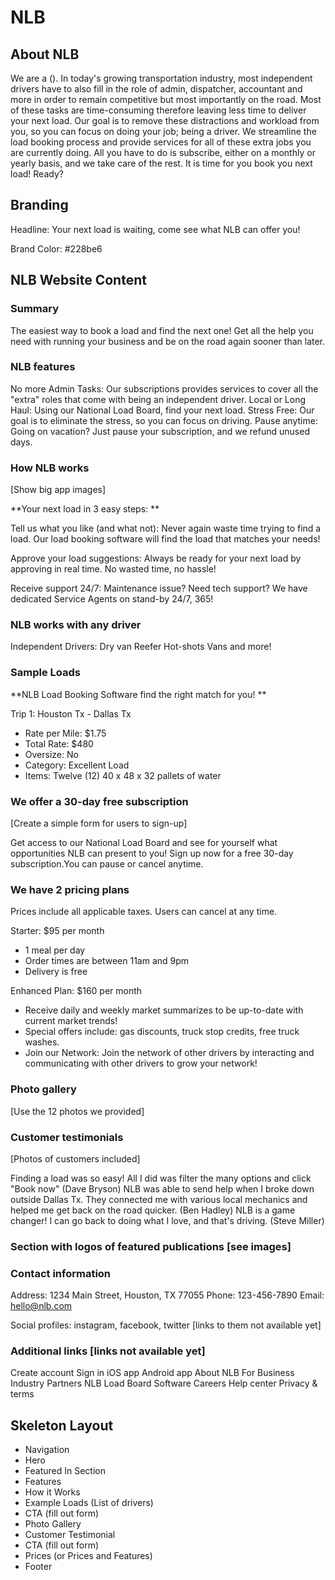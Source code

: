 # NLB

## About NLB

We are a (). In today's growing transportation industry, most independent drivers have to also fill in the role of
admin, dispatcher, accountant and more in order to remain competitive but most importantly on the road. Most of
these tasks are time-consuming therefore leaving less time to deliver your next load. Our goal is to remove these
distractions and workload from you, so you can focus on doing your job; being a driver. We streamline the load
booking process and provide services for all of these extra jobs you are currently doing. All you have to do is
subscribe, either on a monthly or yearly basis, and we take care of the rest. It is time for you book you next load!
Ready?

## Branding

Headline: Your next load is waiting, come see what NLB can offer you!

Brand Color: #228be6

## NLB Website Content

### Summary

The easiest way to book a load and find the next one! Get all the help you need with running your business and be on
the road again sooner than later.

### NLB features

No more Admin Tasks: Our subscriptions provides services to cover all the "extra" roles that come with being an
independent driver.
Local or Long Haul: Using our National Load Board, find your next load.
Stress Free: Our goal is to eliminate the stress, so you can focus on driving.
Pause anytime: Going on vacation? Just pause your subscription, and we refund unused days.

### How NLB works

[Show big app images]

**Your next load in 3 easy steps: **

Tell us what you like (and what not): Never again waste time trying to find a load. Our load booking software will
find the load that matches your needs!

Approve your load suggestions: Always be ready for your next load by approving in real time. No wasted time, no hassle!

Receive support 24/7: Maintenance issue? Need tech support? We have dedicated Service Agents on stand-by 24/7, 365!

### NLB works with any driver

Independent Drivers:
Dry van
Reefer
Hot-shots
Vans
and more!

### Sample Loads

**NLB Load Booking Software find the right match for you! **

Trip 1: Houston Tx - Dallas Tx

- Rate per Mile: $1.75
- Total Rate: $480
- Oversize: No
- Category: Excellent Load
- Items: Twelve (12) 40 x 48 x 32 pallets of water

### We offer a 30-day free subscription

[Create a simple form for users to sign-up]

Get access to our National Load Board and see for yourself what opportunities NLB can
present to you! Sign up now for a free 30-day subscription.You can pause or cancel anytime.

### We have 2 pricing plans

Prices include all applicable taxes. Users can cancel at any time.

Starter: $95 per month

- 1 meal per day
- Order times are between 11am and 9pm
- Delivery is free

Enhanced Plan: $160 per month

- Receive daily and weekly market summarizes to be up-to-date with current market trends!
- Special offers include: gas discounts, truck stop credits, free truck washes.
- Join our Network: Join the network of other drivers by interacting and communicating with other drivers to grow
  your network!

### Photo gallery

[Use the 12 photos we provided]

### Customer testimonials

[Photos of customers included]

Finding a load was so easy! All I did was filter the many options and click "Book now" (Dave
Bryson)
NLB was able to send help when I broke down outside Dallas Tx. They connected me with various local mechanics and
helped me get back on the road quicker.
(Ben Hadley)
NLB is a game changer! I can go back to doing what I love, and that's driving.  (Steve Miller)

### Section with logos of featured publications [see images]

### Contact information

Address: 1234 Main Street, Houston, TX 77055
Phone: 123-456-7890
Email: hello@nlb.com

Social profiles: instagram, facebook, twitter [links to them not available yet]

### Additional links [links not available yet]

Create account
Sign in
iOS app
Android app
About NLB
For Business
Industry Partners
NLB Load Board Software
Careers
Help center
Privacy & terms

## Skeleton Layout

- Navigation
- Hero
- Featured In Section
- Features
- How it Works
- Example Loads (List of drivers)
- CTA (fill out form)
- Photo Gallery
- Customer Testimonial
- CTA (fill out form)
- Prices (or Prices and Features)
- Footer 